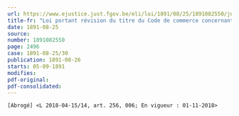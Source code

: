 ```yaml
---
url: https://www.ejustice.just.fgov.be/eli/loi/1891/08/25/1891082550/justel
title-fr: "Loi portant révision du titre du Code de commerce concernant les contrats de transport. - CODE DE COMMERCE : LIVRE I _ TITRE VIIbis. _ Du contrat de transport. (NOTE : Consultation des versions antérieures à partir du 27-03-1991 et mise à jour au 27-04-2018) Voir modification(s)"
date: 1891-08-25
source:
number: 1891082550
page: 2496
case: 1891-08-25/30
publication: 1891-08-26
starts: 05-09-1891
modifies:
pdf-original:
pdf-consolidated:
---
```


`[Abrogé] <L 2018-04-15/14, art. 256, 006; En vigueur : 01-11-2018>`
